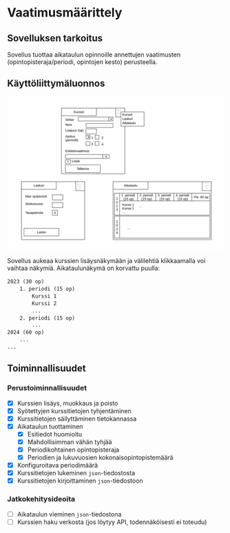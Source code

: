 # Vaatimusmäärittely

## Sovelluksen tarkoitus

Sovellus tuottaa aikataulun opinnoille annettujen vaatimusten (opintopisteraja/periodi, opintojen kesto) perusteella.

## Käyttöliittymäluonnos

![Sovelluksen käyttöliittymäluonnos](kuvat/kayttoliittymahahmotelma.svg)

Sovellus aukeaa kurssien lisäysnäkymään ja välilehtiä klikkaamalla voi vaihtaa näkymiä.
Aikataulunäkymä on korvattu puulla:

```txt
2023 (30 op)
    1. periodi (15 op)
        Kurssi 1
        Kurssi 2
        ...
    2. periodi (15 op)
        ...
2024 (60 op)
    ...
...
```

## Toiminnallisuudet

### Perustoiminnallisuudet

- [x] Kurssien lisäys, muokkaus ja poisto
- [x] Syötettyjen kurssitietojen tyhjentäminen
- [x] Kurssitietojen säilyttäminen tietokannassa
- [x] Aikataulun tuottaminen
  - [x] Esitiedot huomioitu
  - [x] Mahdollisimman vähän tyhjää
  - [x] Periodikohtainen opintopisteraja
  - [x] Periodien ja lukuvuosien kokonaisopintopistemäärä
- [x] Konfiguroitava periodimäärä
- [x] Kurssitietojen lukeminen `json`-tiedostosta
- [x] Kurssitietojen kirjoittaminen `json`-tiedostoon

### Jatkokehitysideoita

- [ ] Aikataulun vieminen `json`-tiedostona
- [ ] Kurssien haku verkosta (jos löytyy API, todennäköisesti ei toteudu)
